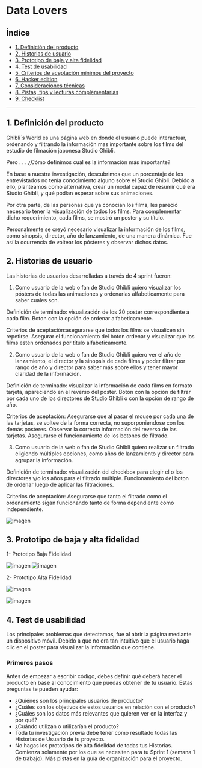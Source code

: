 # Data Lovers

## Índice

* [1. Definición del producto](#1-Definición-del-producto)
* [2. Historias de usuario](#2-Historias-de-usuario)
* [3. Prototipo de baja y alta fidelidad](#3-prototipo-de-baja-y-alta-fidelidad)
* [4. Test de usabilidad](#4-test-de-usabilidad)
* [5. Criterios de aceptación mínimos del proyecto](#5-criterios-de-aceptación-mínimos-del-proyecto)
* [6. Hacker edition](#6-hacker-edition)
* [7. Consideraciones técnicas](#7-consideraciones-técnicas)
* [8. Pistas, tips y lecturas complementarias](#8-pistas-tips-y-lecturas-complementarias)
* [9. Checklist](#9-checklist)

***

## 1. Definición del producto

Ghibli´s World es una página web en donde el usuario puede interactuar, ordenando y filtrando la información mas importante sobre los films del estudio de filmación japonesa Studio Ghibli. 

Pero . . . ¿Cómo definimos cuál es la información más importante? 

En base a nuestra investigación, descubrimos que un porcentaje de los entrevistados no tenía conocimiento alguno sobre el Studio Ghibli. Debido a ello, planteamos como alternativa, crear un modal capaz de resumir qué era Studio Ghibli, y qué podían esperar sobre sus animaciones. 

Por otra parte, de las personas que ya conocian los films, les pareció necesario tener la visualización de todos los films. Para complementar dicho requerimiento, cada films, se mostró un poster y su título. 

Personalmente se creyó necesario visualizar la información de los films, como sinopsis, director, año de lanzamiento, de una manera dinámica. Fue así la ocurrencia de voltear los pósteres y observar dichos datos. 



## 2. Historias de usuario

Las historias de usuarios desarrolladas a través de 4 sprint fueron:


 1. Como usuario de la web o fan de Studio Ghibli quiero visualizar los pósters de todas las animaciones y ordenarlas alfabeticamente para saber cuales son.

 Definición de terminado: visualización de los 20 poster correspondiente a cada film. Boton con la opción de ordenar alfabeticamente.

 Criterios de aceptación:asegurarse que todos los films se visualicen sin repetirse. Asegurar el funcionamiento del boton ordenar y visualizar que los films estén ordenados por título alfabeticamente.

 2. Como usuario de la web o fan de Studio Ghibli quiero ver el año de lanzamiento, el director y la sinopsis de cada films y poder filtrar por rango de año y director para saber más sobre ellos y tener mayor claridad de la información.

 Definición de terminado: visualizar la información de cada films en formato tarjeta, apareciendo en el reverso del poster. Boton con la opción de filtrar por cada uno de los directores de Studio Ghibli o con la opción de rango de año.

 Criterios de aceptación: Asegurarse que al pasar el mouse por cada una de las tarjetas, se voltee de la forma correcta, no suporponiendose con los demás posteres. Observar la correcta información del reverso de las tarjetas. Asegurarse el funcionamiento de los botones de filtrado.

 3. Como usuario de la web o fan de Studio Ghibli quiero realizar un filtrado eligiendo múltiples opciones, como años de lanzamiento y director para agrupar la información. 

 Definición de terminado: visualización del checkbox para elegir el o los directores y/o los años para el filtrado múltiple. Funcionamiento del boton de ordenar luego de aplicar las filtraciones. 

 Criterios de aceptación: Asegurarse que tanto el filtrado como el ordenamiento sigan funcionando tanto de forma dependiente como independiente.

![imagen](HistoriasDeUsuario.jpeg)



## 3. Prototipo de baja y alta fidelidad

 1- Prototipo Baja Fidelidad 

![imagen](src/prototipos/prototipoBajaFidelidad2.jpeg)
 ![imagen](src/prototipos/prototipoBajaFidelidad.jpeg)

 

 2- Prototipo Alta Fidelidad 

 ![imagen](src/prototipos/prototipoAltaFidelidad.jpeg)

 ![imagen](src/prototipos/prototipoAltaFidelidad2.jpeg)




## 4. Test de usabilidad

Los principales problemas que detectamos, fue al abrir la página mediante un dispositivo móvil. Debido a que no era tan intuitivo que el usuario haga clic en el poster para visualizar la información que contiene. 





### Primeros pasos

Antes de empezar a escribir código, debes definir qué deberá hacer el producto
en base al conocimiento que puedas obtener de tu usuario. Estas preguntas te
pueden ayudar:

* ¿Quiénes son los principales usuarios de producto?
* ¿Cuáles son los objetivos de estos usuarios en relación con el producto?
* ¿Cuáles son los datos más relevantes que quieren ver en la interfaz y por qué?
* ¿Cuándo utilizan o utilizarían el producto?
* Toda tu investigación previa debe tener como resultado todas las Historias
  de Usuario de tu proyecto.
* No hagas los prototipos de alta fidelidad de todas tus Historias. Comienza
  solamente por los que se necesiten para tu Sprint 1 (semana 1 de trabajo). Más
  pistas en la guía de organización para el proyecto.



